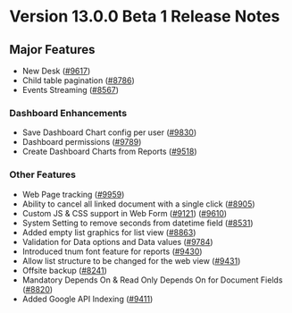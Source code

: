 # Version 13.0.0 Beta 1 Release Notes

## Major Features

- New Desk ([#9617](https://github.com/frappe/frappe/pull/9617))
- Child table pagination ([#8786](https://github.com/frappe/frappe/pull/8786))
- Events Streaming ([#8567](https://github.com/frappe/frappe/pull/8567))

### Dashboard Enhancements

- Save Dashboard Chart config per user ([#9830](https://github.com/frappe/frappe/pull/9830))
- Dashboard permissions ([#9789](https://github.com/frappe/frappe/pull/9789))
- Create Dashboard Charts from Reports  ([#9518](https://github.com/frappe/frappe/pull/9518))

### Other Features

- Web Page tracking ([#9959](https://github.com/frappe/frappe/pull/9959))
- Ability to cancel all linked document with a single click ([#8905](https://github.com/frappe/frappe/pull/8905))
- Custom JS & CSS support in Web Form ([#9121](https://github.com/frappe/frappe/pull/9121)) ([#9610](https://github.com/frappe/frappe/pull/9610))
- System Setting to remove seconds from datetime field ([#8531](https://github.com/frappe/frappe/pull/8531))
- Added empty list graphics for list view ([#8863](https://github.com/frappe/frappe/pull/8863))
- Validation for Data options and Data values ([#9784](https://github.com/frappe/frappe/pull/9784))
- Introduced tnum font feature for reports ([#9430](https://github.com/frappe/frappe/pull/9430))
- Allow list structure to be changed for the web view ([#9431](https://github.com/frappe/frappe/pull/9431))
- Offsite backup ([#8241](https://github.com/frappe/frappe/pull/8241))
- Mandatory Depends On & Read Only Depends On for Document Fields ([#8820](https://github.com/frappe/frappe/pull/8820))
- Added Google API Indexing ([#9411](https://github.com/frappe/frappe/pull/9411))
